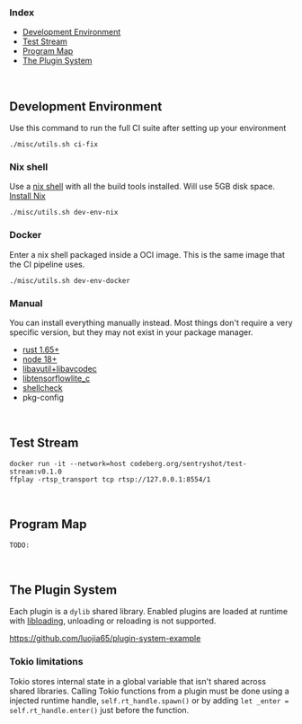 ### Index

- [Development Environment](#development-environment)
- [Test Stream](#test-stream)
- [Program Map](#program-map)
- [The Plugin System](#the-plugin-system)

<br>

## Development Environment

Use this command to run the full CI suite after setting up your environment

    ./misc/utils.sh ci-fix



### Nix shell

Use a [nix shell](https://nix.dev/tutorials/first-steps/ad-hoc-shell-environments) with all the build tools installed. Will use 5GB disk space. [Install Nix](https://nixos.org/download#download-nix)

    ./misc/utils.sh dev-env-nix


### Docker

Enter a nix shell packaged inside a OCI image. This is the same image that the CI pipeline uses.

	./misc/utils.sh dev-env-docker 

### Manual

You can install everything manually instead. Most things don't require a very specific version, but they may not exist in your package manager.

* [rust 1.65+](https://www.rust-lang.org/tools/install)
* [node 18+](https://nodejs.org)
* [libavutil+libavcodec](https://ffmpeg.org)
* [libtensorflowlite_c](https://www.tensorflow.org/lite/guide/build_cmake#build_tensorflow_lite_c_library)
* [shellcheck](https://www.shellcheck.net)
* pkg-config

<br>

## Test Stream

```
docker run -it --network=host codeberg.org/sentryshot/test-stream:v0.1.0
ffplay -rtsp_transport tcp rtsp://127.0.0.1:8554/1
```

<br>

## Program Map

```
TODO:
```



<br>

## The Plugin System

Each plugin is a `dylib` shared library. Enabled plugins are loaded at runtime with [libloading](https://github.com/nagisa/rust_libloading), unloading or reloading is not supported.

https://github.com/luojia65/plugin-system-example

### Tokio limitations

Tokio stores internal state in a global variable that isn't shared across shared libraries. Calling Tokio functions from a plugin must be done using a injected runtime handle, `self.rt_handle.spawn()` or by adding `let _enter = self.rt_handle.enter()` just before the function.
